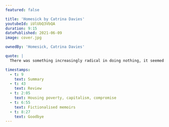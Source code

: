 ```yaml
---
featured: false

title: 'Homesick by Catrina Davies'
youtubeId: iUlUbQ3VbQA
duration: 9:15
datePublished: 2021-06-09
image: cover.jpg

ownedBy: 'Homesick, Catrina Davies'

quote: |
  There was something increasingly radical in doing nothing, it seemed to me, within a society that had a fetish for being busy.

timestamps:
  - t: 9
    text: Summary
  - t: 43
    text: Review
  - t: 2:05
    text: Housing poverty, capitalism, compromise
  - t: 6:55
    text: Fictionalised memoirs
  - t: 8:27
    text: Goodbye
---
```

